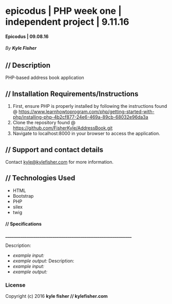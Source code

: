 # epicodus | PHP week one | independent project | 9.11.16

#### Epicodus | 09.08.16
###### _By **Kyle Fisher**_

## **//** Description

PHP-based address book application

## **//** Installation Requirements/Instructions
1. First, ensure PHP is properly installed by following the instructions found @ https://www.learnhowtoprogram.com/php/getting-started-with-php/installing-php-4b2cf877-24e6-469a-89cb-68032e96da3a
2. Clone the repository found @ https://github.com/FisherKyle/AddressBook.git
3. Navigate to localhost:8000 in your browser to access the application.

## **//** Support and contact details

Contact kyle@kylefisher.com for more information.

## **//** Technologies Used

* HTML
* Bootstrap
* PHP
* silex
* twig

#### **//** **Specifications**
**___________________________________________________________**

Description:
  * _example input:_
  * _example output:_
Description:
  * _example input:_
  * _example output:_ 


### License

Copyright (c) 2016 **kyle fisher // kylefisher.com**
